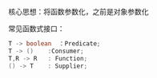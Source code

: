 

核心思想：将函数参数化，之前是对象参数化

常见函数式接口：

```java
T -> boolean  ：Predicate;
T -> ()    :Consumer;
T,R -> R   : Function;
() -> T    : Supplier;
```

